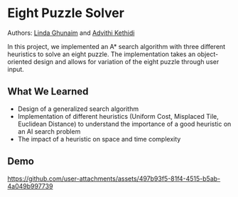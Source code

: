 # Eight Puzzle Solver
Authors: [Linda Ghunaim](https://github.com/lindgh) and [Advithi Kethidi](https://github.com/AKethidi)

In this project, we implemented an A* search algorithm with three different heuristics to solve an eight puzzle. The implementation takes an object-oriented design and allows for variation of the eight puzzle through user input.

## What We Learned
- Design of a generalized search algorithm
- Implementation of different heuristics (Uniform Cost, Misplaced Tile, Euclidean Distance) to understand the importance of a good heuristic on an AI search problem
- The impact of a heuristic on space and time complexity

## Demo

https://github.com/user-attachments/assets/497b93f5-81f4-4515-b5ab-4a049b997739


